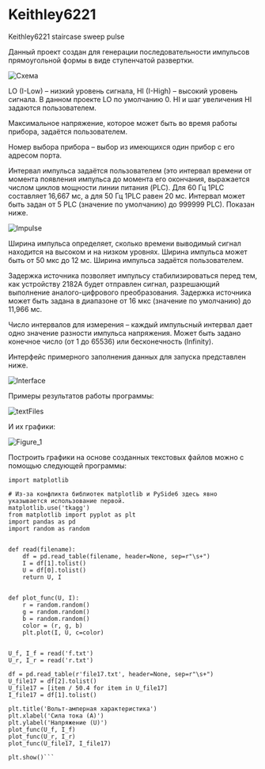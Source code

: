 # Keithley6221
Keithley6221 staircase sweep pulse

Данный проект создан для генерации последовательности импульсов прямоугольной формы в виде ступенчатой развертки.

![Схема](https://user-images.githubusercontent.com/86164563/220405225-a01bf79a-ba88-44f5-b0bc-8fef6b18d940.png)

LO (I-Low) – низкий уровень сигнала, HI (I-High) – высокий уровень сигнала. В данном проекте LO по умолчанию 0. HI и шаг увеличения HI задаются пользователем.

Максимальное напряжение, которое может быть во время работы прибора, задаётся пользователем.

Номер выбора прибора – выбор из имеющихся один прибор с его адресом порта.

Интервал импульса задаётся пользователем (это интервал времени от момента появления импульса до момента его окончания, выражается числом циклов мощности линии
питания (PLC). Для 60 Гц 1PLC составляет 16,667 мс, а для 50 Гц 1PLC равен 20 мс. Интервал может
быть задан от 5 PLC (значение по умолчанию) до 999999 PLC). Показан ниже.
  
  ![Impulse](https://user-images.githubusercontent.com/86164563/220405535-d8e74952-d313-4a24-bb4c-3cbb14a7a98e.png)
  
Ширина импульса определяет, сколько времени выводимый сигнал находится на высоком и на низком уровнях. Ширина импульса может быть от 50 мкс до 12 мс. Ширина импульса задаётся пользователем.
  
Задержка источника позволяет импульсу стабилизироваться перед тем, как устройству 2182А будет отправлен сигнал, разрешающий выполнение аналого-цифрового преобразования. 
Задержка источника может быть задана в диапазоне от 16 мкс (значение по умолчанию) до 11,966 мс. 

Число интервалов для измерения – каждый импульсный интервал дает одно значение разности импульса напряжения. Может быть задано конечное число (от 1 до 65536) или бесконечность (Infinity).
  
Интерфейс примерного заполнения данных для запуска представлен ниже.

![Interface](https://user-images.githubusercontent.com/86164563/220405671-a3cb323b-af6d-49e0-a121-70cb4f7d0390.png)

Примеры результатов работы программы:

![textFiles](https://user-images.githubusercontent.com/86164563/220614310-923ca178-2a81-4db1-a374-09e51fb83472.png)

И их графики:

![Figure_1](https://user-images.githubusercontent.com/86164563/220614346-45dfde71-4d36-4ad4-b8c5-ed12b4e200ce.png)

Построить графики на основе созданных текстовых файлов можно с помощью следующей программы:
```
import matplotlib

# Из-за конфликта библиотек matplotlib и PySide6 здесь явно указывается использование первой.
matplotlib.use('tkagg')
from matplotlib import pyplot as plt
import pandas as pd
import random as random


def read(filename):
    df = pd.read_table(filename, header=None, sep=r"\s+")
    I = df[1].tolist()
    U = df[0].tolist()
    return U, I


def plot_func(U, I):
    r = random.random()
    g = random.random()
    b = random.random()
    color = (r, g, b)
    plt.plot(I, U, c=color)


U_f, I_f = read('f.txt')
U_r, I_r = read('r.txt')

df = pd.read_table(r'file17.txt', header=None, sep=r"\s+")
U_file17 = df[2].tolist()
U_file17 = [item / 50.4 for item in U_file17]
I_file17 = df[1].tolist()

plt.title('Вольт-амперная характеристика')
plt.xlabel('Сила тока (A)')
plt.ylabel('Напряжение (U)')
plot_func(U_f, I_f)
plot_func(U_r, I_r)
plot_func(U_file17, I_file17)

plt.show()```
